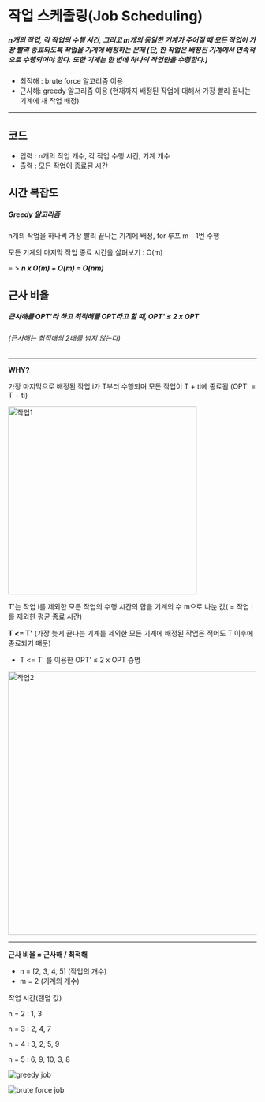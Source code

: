 # 작업 스케줄링(Job Scheduling)

##### n개의 작업, 각 작업의 수행 시간, 그리고 m개의 동일한 기계가 주어질 때 모든 작업이 가장 빨리 종료되도록 작업을 기계에 배정하는 문제 (단, 한 작업은 배정된 기계에서 연속적으로 수행되어야 한다. 또한 기계는 한 번에 하나의 작업만을 수행한다.)

- 최적해 : brute force 알고리즘 이용
- 근사해: greedy 알고리즘 이용 (현재까지 배정된 작업에 대해서 가장 빨리 끝나는 기계에 새 작업 배정)

------

## 코드

- 입력 : n개의 작업 개수, 각 작업 수행 시간, 기계 개수
- 출력 : 모든 작업이 종료된 시간



## 시간 복잡도

##### Greedy 알고리즘

n개의 작업을 하나씩 가장 빨리 끝나는 기계에 배정, for 루프 m - 1번 수행

모든 기계의 마지막 작업 종료 시간을 살펴보기 : O(m)

= > ***n x O(m) + O(m) = O(nm)***



## 근사 비율

##### 근사해를 OPT'라 하고 최적해를 OPT라고 할 때,  OPT' ≤ 2 x OPT

###### (근사해는 최적해의 2배를 넘지 않는다)

------

**WHY?**

가장 마지막으로 배정된 작업 i가 T부터 수행되며 모든 작업이 T + ti에 종료됨 (OPT' = T + ti)

<img width="382" alt="작업1" src="https://user-images.githubusercontent.com/80511341/118688798-572ec500-b841-11eb-8c1e-28be34ad8719.PNG">

T'는 작업 i를 제외한 모든 작업의 수행 시간의 합을 기계의 수 m으로 나눈 값( = 작업 i를 제외한 평균 종료 시간)

**T <= T'** (가장 늦게 끝나는 기계를 제외한 모든 기계에 배정된 작업은 적어도 T 이후에 종료되기 때문)

-  T <= T' 를 이용한 OPT' ≤ 2 x OPT 증명

<img width="535" alt="작업2" src="https://user-images.githubusercontent.com/80511341/118688820-5b5ae280-b841-11eb-88f5-c9d736ee17a1.PNG">

------

**근사 비율 = 근사해 / 최적해**

- n = [2, 3, 4, 5] (작업의 개수)
- m = 2 (기계의 개수)

작업 시간(랜덤 값)

n = 2 : 1, 3

n = 3 : 2, 4, 7

n = 4 : 3, 2, 5, 9

n = 5 : 6, 9, 10, 3, 8

![greedy job](https://user-images.githubusercontent.com/80511341/118692161-bc37ea00-b844-11eb-9d34-eab23406a0e6.jpg)

![brute force job](https://user-images.githubusercontent.com/80511341/118692184-be9a4400-b844-11eb-928a-f5d73c9f8942.jpg)

